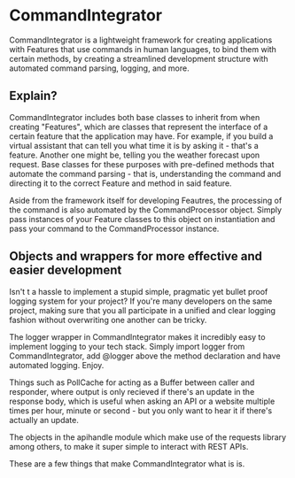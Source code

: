 # CommandIntegrator

CommandIntegrator is a lightweight framework for creating applications with Features that use commands in human languages, to bind them with certain methods, by creating a streamlined development structure with automated command parsing, logging, and more. 


## Explain?

CommandIntegrator includes both base classes to inherit from when creating "Features", which are classes that represent the interface of a certain feature that the application may have.
For example, if you build a virtual assistant that can tell you what time it is by asking it - that's a feature. Another one might be, telling you the weather forecast 
upon request.
Base classes for these purposes with pre-defined methods that automate the command parsing - that is, understanding the command and directing it to the correct
Feature and method in said feature. 

Aside from the framework itself for developing Feautres, the processing of the command is also automated by the CommandProcessor object. 
Simply pass instances of your Feature classes to this object on instantiation and pass your command to the CommandProcessor instance. 

## Objects and wrappers for more effective and easier development
Isn't t a hassle to implement a stupid simple, pragmatic yet bullet proof logging system for your project? 
If you're many developers on the same project, making sure that you all participate in a unified and clear
logging fashion without overwriting one another can be tricky. 

The logger wrapper in CommandIntegrator makes it incredibly easy to implement logging to your tech stack.
Simply import logger from CommandIntegrator, add @logger above the method declaration and have automated logging. Enjoy.

Things such as PollCache for acting as a Buffer between caller and responder, where output is only recieved if there's an update
in the response body, which is useful when asking an API or a website multiple times per hour, minute or second - but you only want
to hear it if there's actually an update.

The objects in the apihandle module which make use of the requests library among others, to make it super simple to interact with REST APIs.

These are a few things that make CommandIntegrator what is is. 